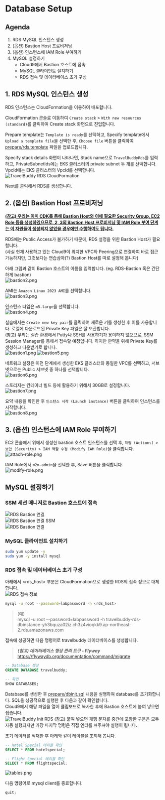 # Database Setup

## Agenda

1. RDS MySQL 인스턴스 생성
2. (옵션) Bastion Host 프로비저닝
3. (옵션) 인스턴스에 IAM Role 부여하기
4. MySQL 설정하기
    - Cloud9에서 Bastion 호스트에 접속
    - MySQL 클라이언트 설치하기
    - RDS 접속 및 데이터베이스 초기 구성

## 1. RDS MySQL 인스턴스 생성
RDS 인스턴스는 CloudFormation을 이용하여 배포합니다.

CloudFormation 콘솔로 이동하여 `Create stack` > `With new resources (standard)`를 클릭하여 Create stack 화면으로 진입합니다.

Prepare template는 `Template is ready`를 선택하고, Specify template에서 `Upload a template file`을 선택한 후, `Choose file` 버튼을 클릭하여 [prepare/rds.template](../prepare/rds.template) 파일을 업로드합니다.

Specify stack details 화면이 나타나면, Stack name으로 `TravelBuddyRds`를 입력하고, PrivateSubnetIds에는 EKS 클러스터의 private subnet 두 개를 선택합니다. VpcId에는 EKS 클러스터의 VpcId를 선택합니다.<br>
![TravelBuddy RDS CloudFormation](./assets/travelbuddy-rds-cloudformation.png)

Next를 클릭해서 RDS를 생성합니다.

## 2. (옵션) Bastion Host 프로비저닝
<u>**(참고) 우리는 이미 CDK를 통해 Bastion Host와 이에 필요한 Security Group, EC2 Role 등을 생성하였으므로, 2, 3의 Bastion Host 프로비저닝 및 IAM Role 부여 단계는 이 자원들이 생성되지 않았을 경우에만 수행하여도 됩니다.**</u>

RDS에는 Public Access가 불가하기 때문에, RDS 설정을 위한 Bastion Host가 필요합니다.<br>
(사실 현재 사용하고 있는 Cloud9이 위치한 VPC와 Peering으로 연결하여 바로 접근 가능하지만, 그것보다는 연습삼아(?) Bastion Host를 따로 설정해 봅니다)

아래 그림과 같이 Bastion 호스트의 이름을 입력합니다. (eg. RDS-Bastion 혹은 간단하게 bastion)<br>
![bastion2.png](./assets/rds-create-bastion.png)

AMI는 `Amazon Linux 2023 AMI`를 선택합니다.<br>
![bastion3.png](./assets/rds-create-bastion-machine-image.png)

인스턴스 타입은 `m5.large`을 선택합니다.<br>
![bastion4.png](./assets/rds-create-bastion-instance-type.png)

실습에서는 `Create new key pair`를 클릭하여 새로운 키를 생성한 후 이를 사용합니다. 로컬에 다운로드된 Private Key 파일은 잘 보관합니다.<br>
(참고) 우리는 실습 환경에서 Putty나 SSH를 사용하기가 용이하지 않으므로, SSM Session Manager를 통해서 접속할 예정입니다. 하지만 만약을 위해 Private Key를 생성하고 다운받기로 합니다.<br>
![bastion1.png](./assets/rds-create-bastion-instance-key-pair.png)
![bastion5.png](./assets/rds-create-bastion-instance-select-key-pair.png)

네트워크 설정은 이전 단계에서 생성한 EKS 클러스터와 동일한 VPC를 선택하고, 서브넷으로는 Public 서브넷 중 하나를 선택합니다.<br>
![bastion6.png](./assets/rds-create-bastion-instance-networking.png)

스토리지는 컨테이너 빌드 등에 활용하기 위해서 30GB로 설정합니다.<br>
![bastion7.png](./assets/rds-create-bastion-instance-storage.png)

요약 내용을 확인한 후 `인스턴스 시작 (Launch instance)` 버튼을 클릭하여 인스턴스를 시작합니다.<br>
![bastion8.png](./assets/rds-create-bastion-instance-launch-instance.png)

## 3. (옵션) 인스턴스에 IAM Role 부여하기

EC2 콘솔에서 위에서 생성한 bastion 호스트 인스턴스를 선택 후, ```작업 (Actions) > 보안 (Security) > IAM 역할 수정 (Modify IAM Role)```을 클릭합니다.<br>
![attach-role.png](./assets/rds-bastion-instance-instance-profile.png)

IAM Role에서 ```m2m-admin```을 선택한 후, Save 버튼을 클릭합니다.<br>
![modify-role.png](./assets/rds-bastion-instance-select-instance-profile.png)

## MySQL 설정하기

### SSM 세션 매니저로 Bastion 호스트에 접속
![RDS Bastion 연결](./assets/rds-bastion-instance-connect.png)<br>
![RDS Bastion 연결 SSM](./assets/rds-bastion-instance-connect-with-ssm.png)<br>
![RDS Bastion 연결](./assets/rds-bastion-instance-ssm-connected.png)<br>

### MySQL 클라이언트 설치하기

```bash
sudo yum update -y
sudo yum -y install mysql
```

### RDS 접속 및 데이터베이스 초기 구성
아래에서 <rds_host> 부분은 CloudFormation으로 생성한 RDS의 접속 정보로 대체합니다.<br>
![RDS 접속 정보](./assets/rds-endpoint.png)
```bash
mysql -u root --password=labpassword -h <rds_host>
```
> (예)<br>
> mysql -u root --password=labpassword -h travelbuddy-rds-dbinstance-yh3bquza02iz.ch3z4vioqkk9.ap-northeast-2.rds.amazonaws.com

접속에 성공하면 다음 명령어로 travelbuddy 데이터베이스를 생성합니다.<br>
> ***(참고) 데이터베이스 형상 관리 도구 - Flyway***<br>
> https://flywaydb.org/documentation/command/migrate

[//]: # (> https://wildeveloperetrain.tistory.com/210)

```sql
-- Database 생성
CREATE DATABASE travelbuddy;

-- 확인
SHOW DATABASES;
```

Database를 생성한 후 [prepare/dbinit.sql](../prepare/dbinit.sql) 내용을 실행하여 database를 초기화합니다. SQL을 성공적으로 실행한 후 다음과 같이 확인합니다.<br>
Cloud9에서 해당 파일을 열어 클립보드로 복사한 후에 Bastion 호스트에 붙여 넣으면 쉽습니다.<br>
![TravelBuddy Init RDS](./assets/travelbuddy-init-rds-script.png)
(참고) 붙여 넣으면 개행 문자를 중간에 포함한 구문은 모두 자동 실행되지만 가장 마지막 명령은 직접 엔터를 쳐주셔야 실행이 됩니다.

초기 데이터를 적재한 후 아래와 같이 테이블을 조회해 봅니다.<br>

```sql
-- Hotel Special 테이블 확인
SELECT * FROM hotelspecial;

-- Flight Special 테이블 확인
SELECT * FROM flightspecial;
```

![tables.png](./assets/tables.png)

다음 명령어로 mysql client를 종료합니다.

```sql
quit;
```
